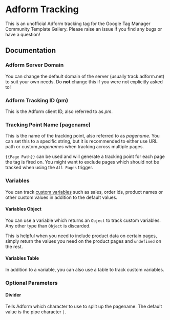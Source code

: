 # Adform Tracking

This is an unofficial Adform tracking tag for the Google Tag Manager Community Template Gallery. Please raise an issue if you find any bugs or have a question!

## Documentation

### Adform Server Domain

You can change the default domain of the server (usually track.adform.net) to suit your own needs. Do **not** change this if you were not explicitly asked to!

### Adform Tracking ID (pm)

This is the Adform client ID, also referred to as *pm*.

### Tracking Point Name (pagename)

This is the name of the tracking point, also referred to as *pagename*. You can set this to a specific string, but it is recommended to either use URL path or custom *pagenames* when tracking across multiple pages.

`{{Page Path}}` can be used and will generate a tracking point for each page the tag is fired on. You might want to exclude pages which should not be tracked when using the `All Pages` trigger.

### Variables

You can track [custom variables](https://support.adform.com/documentation/implement-tracking-points/standard-javascript/variables/) such as sales, order ids, product names or other custom values in addition to the default values.

#### Variables Object

You can use a variable which returns an `Object` to track custom variables. Any other type than `Object` is discarded.

This is helpful when you need to include product data on certain pages, simply return the values you need on the product pages and `undefined` on the rest.

#### Variables Table

In addition to a variable, you can also use a table to track custom variables.

### Optional Parameters

#### Divider

Tells Adform which character to use to split up the pagename. The default value is the pipe character `|`.
